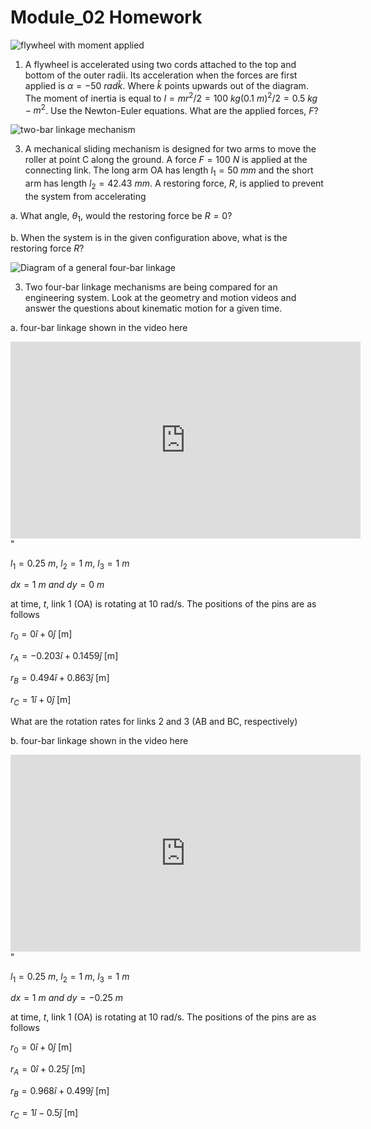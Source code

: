 # Module_02 Homework

![flywheel with moment applied](./images/flywheel.svg)
<!-- <img src="./images/flywheel.svg -->
<!-- flywheel.svg" alt="flywheel with coupled forces applied" width="500" height="600"> -->

1. A flywheel is accelerated using two cords attached to the top and bottom of
the outer radii. Its acceleration when the forces are first applied is $\alpha
= -50~rad\hat{k}$. Where $\hat{k}$ points upwards out of the diagram. The moment of inertia is equal to $I = mr^2/2 = 100~kg
(0.1~m)^2/2 = 0.5~kg-m^2$. Use the Newton-Euler equations. What are the applied forces, $F$? 

![two-bar linkage mechanism](./images/two-bar_HW.svg)
 
3. A mechanical sliding mechanism is designed for two arms to move the roller at
point C along the ground. A force $F=100~N$ is applied at the connecting link.
The long arm OA has length $l_1 = 50~mm$ and the short arm has length $l_2 =
42.43~mm$. A restoring force, $R$, is applied to prevent the system from accelerating

a. What angle, $\theta_1$, would the restoring force be $R=0$?

b. When the system is in the given configuration above, what is the restoring
force $R$?

![Diagram of a general four-bar linkage](./images/4bar-general.svg)

3. Two four-bar linkage mechanisms are being compared for an engineering system.
Look at the geometry and motion videos and answer the questions about kinematic
motion for a given time. 

a.  four-bar linkage shown in the video here

<iframe width="560" height="315"
src="https://www.youtube.com/embed/a3ybMtWZJlw" title="YouTube video
player" frameborder="0" allow="accelerometer; autoplay; clipboard-write;
encrypted-media; gyroscope; picture-in-picture"
allowfullscreen></iframe>"

$l_1 = 0.25~m,~l_2 = 1~m,~ l_3 = 1~m$

$dx = 1~m ~and~ dy = 0~m$

at time, $t$, link 1 (OA) is rotating at 10 rad/s. The positions of the pins
are as follows

$r_0 = 0\hat{i} + 0 \hat{j}$ [m]

$r_A = -0.203\hat{i}+0.1459\hat{j}$ [m]

$r_B = 0.494\hat{i} + 0.863\hat{j}$ [m]

$r_C = 1\hat{i} + 0\hat{j}$ [m]

What are the rotation rates for links 2 and 3 (AB and BC, respectively)

b. four-bar linkage shown in the video here

<iframe width="560" height="315"
src="https://www.youtube.com/embed/gErKDtwH5l0" title="YouTube video
player" frameborder="0" allow="accelerometer; autoplay; clipboard-write;
encrypted-media; gyroscope; picture-in-picture"
allowfullscreen></iframe>"

$l_1 = 0.25~m,~l_2 = 1~m,~ l_3 = 1~m$

$dx = 1~m ~and~ dy = -0.25~m$

at time, $t$, link 1 (OA) is rotating at 10 rad/s. The positions of the pins
are as follows

$r_0 = 0\hat{i} + 0 \hat{j}$ [m]

$r_A = 0\hat{i}+0.25\hat{j}$ [m]

$r_B = 0.968\hat{i} + 0.499\hat{j}$ [m]

$r_C = 1\hat{i} - 0.5\hat{j}$ [m]

